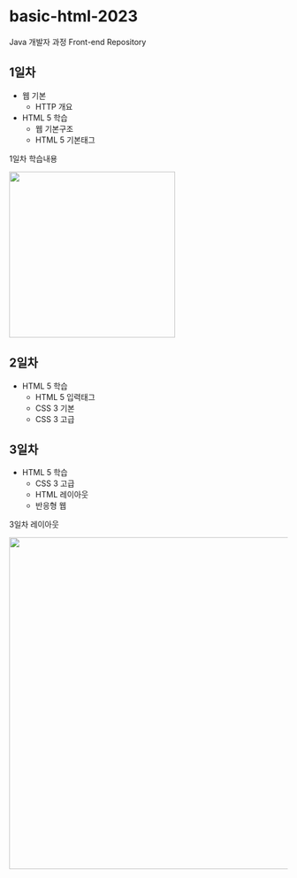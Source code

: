 # basic-html-2023
Java 개발자 과정 Front-end Repository

## 1일차
- 웹 기본
    - HTTP 개요
- HTML 5 학습
    - 웹 기본구조
    - HTML 5 기본태그

1일차 학습내용
<!-- ![멀티미디어](https://github.com/LeeSeongHui/basic-html-2023/blob/main/image/image_20230321.png) --> <!-- 사이즈 조정 불가 -->
<img src="https://github.com/LeeSeongHui/basic-html-2023/blob/main/image/image_20230321.png" width="300">

## 2일차
- HTML 5 학습
    - HTML 5 입력태그
    - CSS 3 기본
    - CSS 3 고급

## 3일차
- HTML 5 학습
    - CSS 3 고급
    - HTML 레이아웃
    - 반응형 웹

3일차 레이아웃

<img src="https://github.com/LeeSeongHui/basic-html-2023/blob/main/image/layout.png" width="600">
    
